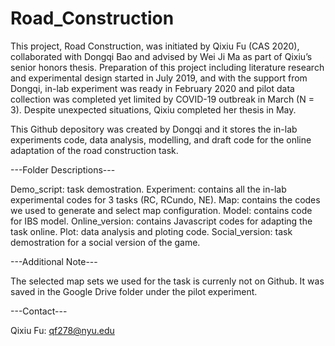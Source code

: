 # Road_Construction

This project, Road Construction, was initiated by Qixiu Fu (CAS 2020), collaborated with Dongqi Bao and advised by Wei Ji Ma as part of Qixiu’s senior honors thesis. Preparation of this project including literature research and experimental design started in July 2019, and with the support from Dongqi, in-lab experiment was ready in February 2020 and pilot data collection was completed yet limited by COVID-19 outbreak in March (N = 3). Despite unexpected situations, Qixiu completed her thesis in May. 

This Github depository was created by Dongqi and it stores the in-lab experiments code, data analysis, modelling, and draft code for the online adaptation of the road construction task.

---Folder Descriptions---

Demo_script: task demostration. 
Experiment: contains all the in-lab experimental codes for 3 tasks (RC, RCundo, NE).
Map: contains the codes we used to generate and select map configuration. 
Model: contains code for IBS model.
Online_version: contains Javascript codes for adapting the task online.
Plot: data analysis and ploting code.
Social_version: task demostration for a social version of the game.

---Additional Note---

The selected map sets we used for the task is currenly not on Github. It was saved in the Google Drive folder under the pilot experiment.

---Contact---

Qixiu Fu: qf278@nyu.edu
